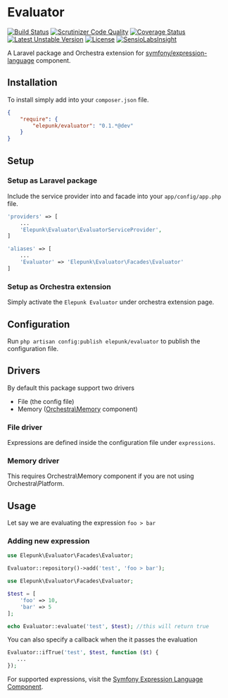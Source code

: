 Evaluator
==============

[![Build Status](https://travis-ci.org/elepunk/evaluator.svg?branch=master)](https://travis-ci.org/elepunk/evaluator)
[![Scrutinizer Code Quality](https://scrutinizer-ci.com/g/elepunk/evaluator/badges/quality-score.png?b=master)](https://scrutinizer-ci.com/g/elepunk/evaluator/?branch=master)
[![Coverage Status](https://coveralls.io/repos/elepunk/evaluator/badge.png)](https://coveralls.io/r/elepunk/evaluator)
[![Latest Unstable Version](https://poser.pugx.org/elepunk/evaluator/v/unstable.svg)](//packagist.org/packages/elepunk/evaluator)
[![License](https://poser.pugx.org/elepunk/evaluator/license.svg)](https://packagist.org/packages/elepunk/evaluator)
[![SensioLabsInsight](https://insight.sensiolabs.com/projects/6dda2ef1-b8fb-403f-a9c3-f01d1623aa6c/mini.png)](https://insight.sensiolabs.com/projects/6dda2ef1-b8fb-403f-a9c3-f01d1623aa6c)

A Laravel package and Orchestra extension for [symfony/expression-language](http://symfony.com/doc/current/components/expression_language/index.html) component.

## Installation

To install simply add into your ```composer.json``` file.

```json
{
    "require": {
        "elepunk/evaluator": "0.1.*@dev"
    }
}
```

## Setup

### Setup as Laravel package

Include the service provider into and facade into your ```app/config/app.php``` file.

```php
'providers' => [
    ...
    'Elepunk\Evaluator\EvaluatorServiceProvider',
]
```

```php
'aliases' => [
    ...
    'Evaluator' => 'Elepunk\Evaluator\Facades\Evaluator'
]
```

### Setup as Orchestra extension

Simply activate the ```Elepunk Evaluator``` under orchestra extension page.

## Configuration

Run ```php artisan config:publish elepunk/evaluator``` to publish the configuration file.

## Drivers

By default this package support two drivers
* File (the config file)
* Memory ([Orchestra\Memory](https://github.com/orchestral/memory) component)

### File driver

Expressions are defined inside the configuration file under ```expressions```.

### Memory driver

This requires Orchestra\Memory component if you are not using Orchestra\Platform.

## Usage

Let say we are evaluating the expression ```foo > bar```

### Adding new expression

```php
use Elepunk\Evaluator\Facades\Evaluator;

Evaluator::repository()->add('test', 'foo > bar');
```

```php
use Elepunk\Evaluator\Facades\Evaluator;

$test = [
    'foo' => 10,
    'bar' => 5
];

echo Evaluator::evaluate('test', $test); //this will return true
```

You can also specify a callback when the it passes the evaluation

```php
Evaluator::ifTrue('test', $test, function ($t) {
   ...
});
```

For supported expressions, visit the [Symfony Expression Language Component](http://symfony.com/doc/current/components/expression_language/index.html).
